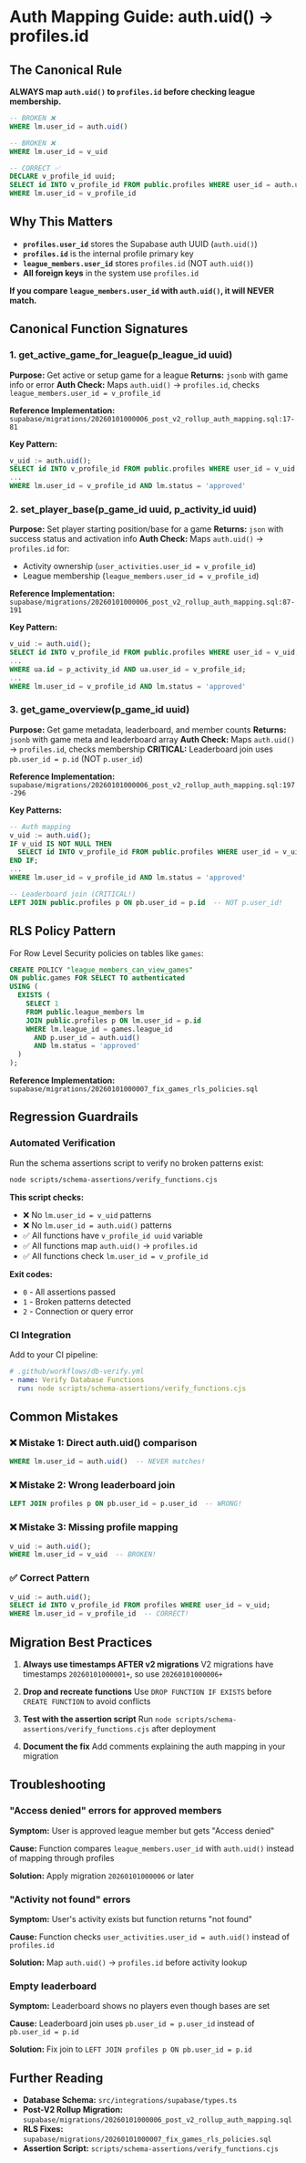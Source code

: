 # Auth Mapping Guide: auth.uid() → profiles.id

## The Canonical Rule

**ALWAYS map `auth.uid()` to `profiles.id` before checking league membership.**

```sql
-- BROKEN ❌
WHERE lm.user_id = auth.uid()

-- BROKEN ❌
WHERE lm.user_id = v_uid

-- CORRECT ✅
DECLARE v_profile_id uuid;
SELECT id INTO v_profile_id FROM public.profiles WHERE user_id = auth.uid();
WHERE lm.user_id = v_profile_id
```

## Why This Matters

- **`profiles.user_id`** stores the Supabase auth UUID (`auth.uid()`)
- **`profiles.id`** is the internal profile primary key
- **`league_members.user_id`** stores `profiles.id` (NOT `auth.uid()`)
- **All foreign keys** in the system use `profiles.id`

**If you compare `league_members.user_id` with `auth.uid()`, it will NEVER match.**

## Canonical Function Signatures

### 1. get_active_game_for_league(p_league_id uuid)

**Purpose:** Get active or setup game for a league
**Returns:** `jsonb` with game info or error
**Auth Check:** Maps `auth.uid()` → `profiles.id`, checks `league_members.user_id = v_profile_id`

**Reference Implementation:**
`supabase/migrations/20260101000006_post_v2_rollup_auth_mapping.sql:17-81`

**Key Pattern:**
```sql
v_uid := auth.uid();
SELECT id INTO v_profile_id FROM public.profiles WHERE user_id = v_uid;
...
WHERE lm.user_id = v_profile_id AND lm.status = 'approved'
```

### 2. set_player_base(p_game_id uuid, p_activity_id uuid)

**Purpose:** Set player starting position/base for a game
**Returns:** `json` with success status and activation info
**Auth Check:** Maps `auth.uid()` → `profiles.id` for:
- Activity ownership (`user_activities.user_id = v_profile_id`)
- League membership (`league_members.user_id = v_profile_id`)

**Reference Implementation:**
`supabase/migrations/20260101000006_post_v2_rollup_auth_mapping.sql:87-191`

**Key Pattern:**
```sql
v_uid := auth.uid();
SELECT id INTO v_profile_id FROM public.profiles WHERE user_id = v_uid;
...
WHERE ua.id = p_activity_id AND ua.user_id = v_profile_id;
...
WHERE lm.user_id = v_profile_id AND lm.status = 'approved'
```

### 3. get_game_overview(p_game_id uuid)

**Purpose:** Get game metadata, leaderboard, and member counts
**Returns:** `jsonb` with game meta and leaderboard array
**Auth Check:** Maps `auth.uid()` → `profiles.id`, checks membership
**CRITICAL:** Leaderboard join uses `pb.user_id = p.id` (NOT `p.user_id`)

**Reference Implementation:**
`supabase/migrations/20260101000006_post_v2_rollup_auth_mapping.sql:197-296`

**Key Patterns:**
```sql
-- Auth mapping
v_uid := auth.uid();
IF v_uid IS NOT NULL THEN
  SELECT id INTO v_profile_id FROM public.profiles WHERE user_id = v_uid;
END IF;
...
WHERE lm.user_id = v_profile_id AND lm.status = 'approved'

-- Leaderboard join (CRITICAL!)
LEFT JOIN public.profiles p ON pb.user_id = p.id  -- NOT p.user_id!
```

## RLS Policy Pattern

For Row Level Security policies on tables like `games`:

```sql
CREATE POLICY "league_members_can_view_games"
ON public.games FOR SELECT TO authenticated
USING (
  EXISTS (
    SELECT 1
    FROM public.league_members lm
    JOIN public.profiles p ON lm.user_id = p.id
    WHERE lm.league_id = games.league_id
      AND p.user_id = auth.uid()
      AND lm.status = 'approved'
  )
);
```

**Reference Implementation:**
`supabase/migrations/20260101000007_fix_games_rls_policies.sql`

## Regression Guardrails

### Automated Verification

Run the schema assertions script to verify no broken patterns exist:

```bash
node scripts/schema-assertions/verify_functions.cjs
```

**This script checks:**
- ❌ No `lm.user_id = v_uid` patterns
- ❌ No `lm.user_id = auth.uid()` patterns
- ✅ All functions have `v_profile_id uuid` variable
- ✅ All functions map `auth.uid()` → `profiles.id`
- ✅ All functions check `lm.user_id = v_profile_id`

**Exit codes:**
- `0` - All assertions passed
- `1` - Broken patterns detected
- `2` - Connection or query error

### CI Integration

Add to your CI pipeline:

```yaml
# .github/workflows/db-verify.yml
- name: Verify Database Functions
  run: node scripts/schema-assertions/verify_functions.cjs
```

## Common Mistakes

### ❌ Mistake 1: Direct auth.uid() comparison
```sql
WHERE lm.user_id = auth.uid()  -- NEVER matches!
```

### ❌ Mistake 2: Wrong leaderboard join
```sql
LEFT JOIN profiles p ON pb.user_id = p.user_id  -- WRONG!
```

### ❌ Mistake 3: Missing profile mapping
```sql
v_uid := auth.uid();
WHERE lm.user_id = v_uid  -- BROKEN!
```

### ✅ Correct Pattern
```sql
v_uid := auth.uid();
SELECT id INTO v_profile_id FROM profiles WHERE user_id = v_uid;
WHERE lm.user_id = v_profile_id  -- CORRECT!
```

## Migration Best Practices

1. **Always use timestamps AFTER v2 migrations**
   V2 migrations have timestamps `20260101000001+`, so use `20260101000006+`

2. **Drop and recreate functions**
   Use `DROP FUNCTION IF EXISTS` before `CREATE FUNCTION` to avoid conflicts

3. **Test with the assertion script**
   Run `node scripts/schema-assertions/verify_functions.cjs` after deployment

4. **Document the fix**
   Add comments explaining the auth mapping in your migration

## Troubleshooting

### "Access denied" errors for approved members

**Symptom:** User is approved league member but gets "Access denied"

**Cause:** Function compares `league_members.user_id` with `auth.uid()` instead of mapping through profiles

**Solution:** Apply migration `20260101000006` or later

### "Activity not found" errors

**Symptom:** User's activity exists but function returns "not found"

**Cause:** Function checks `user_activities.user_id = auth.uid()` instead of `profiles.id`

**Solution:** Map `auth.uid()` → `profiles.id` before activity lookup

### Empty leaderboard

**Symptom:** Leaderboard shows no players even though bases are set

**Cause:** Leaderboard join uses `pb.user_id = p.user_id` instead of `pb.user_id = p.id`

**Solution:** Fix join to `LEFT JOIN profiles p ON pb.user_id = p.id`

## Further Reading

- **Database Schema:** `src/integrations/supabase/types.ts`
- **Post-V2 Rollup Migration:** `supabase/migrations/20260101000006_post_v2_rollup_auth_mapping.sql`
- **RLS Fixes:** `supabase/migrations/20260101000007_fix_games_rls_policies.sql`
- **Assertion Script:** `scripts/schema-assertions/verify_functions.cjs`
